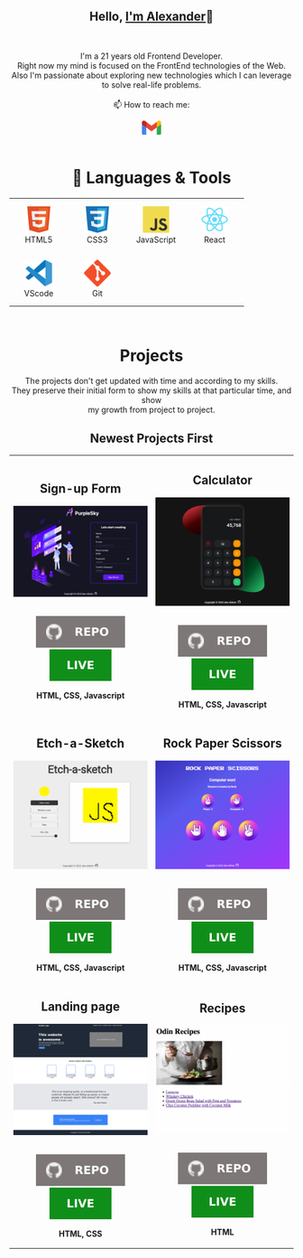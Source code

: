 <h2 align="center">Hello, <a href="https://github.com/alex-dishen" 
  title="Profile" target="_blank">I'm Alexander</a>👋</h2>
<br>
<p align="center">
  I'm a 21 years old Frontend Developer.<br>Right now my mind is focused on
  the FrontEnd technologies of the Web.<br>
  Also I'm passionate about exploring new technologies which I can leverage
  to solve real-life problems.
 <br>
 <br>
  📫 How to reach me:
</p>

<div align="center">
  <a href="mailto: didyshen.oleksandr@gmail.com"> <img src="icons/gmail.svg" 
    alt="Gmail" height="25"></a>
</div>
<br>

<h1 align="center">🔧 Languages & Tools</h1>

<table align="center">
  <tr>
    <td align="center" height="90" width="90">
      <img src="icons/html5.svg" alt="HTML" width="48" height="48"/>
      <br />HTML5
    </td>
    <td align="center" height="90" width="90">
      <img src="icons/css3.svg" alt="CSS3" width="48" height="48"/>
      <br />CSS3
    </td>
    <td align="center" height="90" width="90">
      <img src="icons/javascript.svg" alt="JavaScript" width="48" height="48"/>
      <br />JavaScript
    </td>
    <td align="center" height="90" width="90">
      <img src="icons/react.svg" alt="React" width="48" height="48"/>
      <br />React
    </td>
  </tr>
  <tr>
    <td align="center" height="90" width="90">
      <img src="icons/vscode.svg" alt="VScode" width="48" height="48"/>
      <br />VScode
    </td>
    <td align="center" height="90" width="90">
      <img src="icons/git.svg" alt="Git" width="48" height="48"/>
      <br />Git
    </td>
  </tr>
</table>
<br>

<h1 align="center">Projects</h1>

<p align="center">The projects don't get updated with
  time and according to my skills. <br>They preserve their initial form to 
  show my skills at that particular time, and show<br> my growth from 
  project to project.</p>

<h2 align="center">Newest Projects First</h2>

<table>
  <tr>
    <td width="50%">
      <h2 align="center">Sign-up Form</h2>
      <div align="center">  
        <a href='https://alex-dishen.github.io/sign-up-form/' target="_blank">
          <img src="img/sign-up-form.png" alt="sign-up form" height="100%" />
        </a>
        <br>
        <br>
        <p>
          <a href='https://github.com/alex-dishen/sign-up-form' target='_blank'>
            <img src="icons/repo.svg"/>
          </a>
          <a href="https://alex-dishen.github.io/sign-up-form/" target="_blank">
            <img src="icons/live.svg"/>
          </a>
        </p>
        <p><strong>HTML, CSS, Javascript</strong></p>
      </div>
    </td>    
    <td width="50%">
      <h2 align="center">Calculator</h2>
      <div align="center">  
        <a href='https://alex-dishen.github.io/calculator/' target="_blank">
          <img src="img/Calculator.png" alt="Calculator" height="100%" />
        </a>
        <br>
        <br>
        <p>
          <a href="https://github.com/alex-dishen/calculator" target="_blank">
            <img src="icons/repo.svg"/>
          </a>
          <a href="https://alex-dishen.github.io/calculator/" target="_blank">
            <img src="icons/live.svg"/>
          </a>
        </p>
        <p><strong>HTML, CSS, Javascript</strong></p>
      </div>
    </td>
  </tr>
  <tr>
    <td width="50%">
      <h2 align="center">Etch-a-Sketch</h2>
      <div align="center">  
        <a href='https://alex-dishen.github.io/etch-a-sketch/' target="_blank">
          <img src="img/etch-a-sketch.png" alt="Etch-A-Sketch" height="100%" />
        </a>
        <br>
        <br>
        <p>
          <a href="https://github.com/alex-dishen/etch-a-sketch" target="_blank">
            <img src="icons/repo.svg"/>
          </a>
          <a href="https://alex-dishen.github.io/etch-a-sketch/" target="_blank">
            <img src="icons/live.svg"/>
          </a>
        </p>
        <p><strong>HTML, CSS, Javascript</strong></p>
      </div>
    </td>
    <td width="50%">
      <h2 align="center">Rock Paper Scissors</h2>
      <div align="center">  
        <a href='https://alex-dishen.github.io/rock-paper-scissors/' target="_blank">
          <img src="img/rock-paper-scissors.png" alt="Rock Paper Scissors"
               height="100%" />
        </a>
        <br>
        <br>
        <p>
          <a href="https://github.com/alex-dishen/rock-paper-scissors" target="_blank">
            <img src="icons/repo.svg"/>
          </a>
          <a href="https://alex-dishen.github.io/rock-paper-scissors/" target="_blank">
            <img src="icons/live.svg"/>
          </a>
        </p>
        <p><strong>HTML, CSS, Javascript</strong></p>
      </div>
    </td>
  </tr>
  <tr>
    <td width="50%">
      <h2 align="center">Landing page</h2>
      <div align="center">  
        <a href='https://alex-dishen.github.io/landing-page/' target="_blank">
          <img src="img/landing-page.png" alt="Landing Page" height="100%" />
        </a>
        <br>
        <br>
        <p>
          <a href="https://github.com/alex-dishen/landing-page" target="_blank">
            <img src="icons/repo.svg"/>
          </a>
          <a href="https://alex-dishen.github.io/landing-page/" target="_blank">
            <img src="icons/live.svg"/>
          </a>
        </p>
        <p><strong>HTML, CSS</strong></p>
      </div>
    </td>
    <td width="50%">
      <h2 align="center">Recipes</h2>
      <div align="center">  
        <a href='https://alex-dishen.github.io/recipes/' target="_blank">
          <img src="img/recipes.png" alt="Recipes" height="100%" />
        </a>
        <br>
        <br>
        <p>
          <a href="https://github.com/alex-dishen/recipes" target="_blank">
            <img src="icons/repo.svg"/>
          </a>
          <a href="https://alex-dishen.github.io/recipes/" target="_blank">
            <img src="icons/live.svg"/>
          </a>
        </p>
        <p><strong>HTML</strong></p>
      </div>
    </td>
  </tr>
</table>